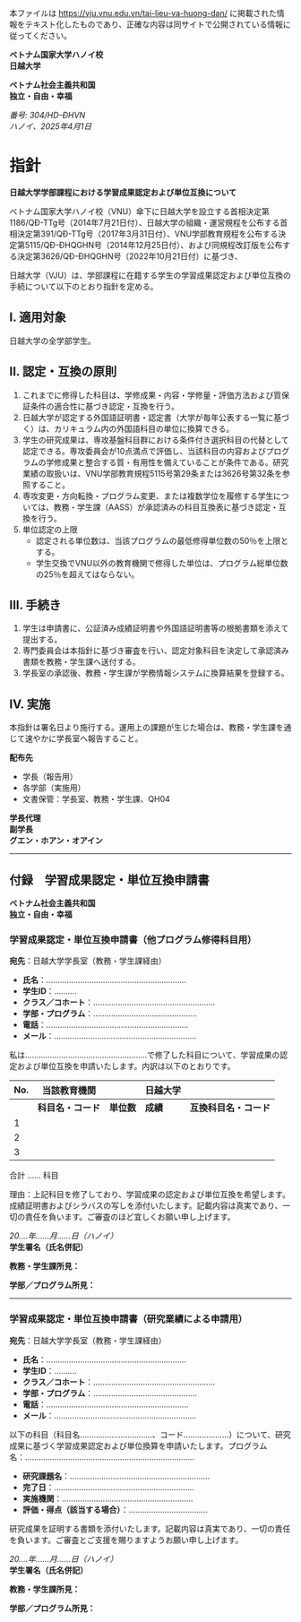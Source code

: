 本ファイルは https://vju.vnu.edu.vn/tai-lieu-va-huong-dan/ に掲載された情報をテキスト化したものであり、正確な内容は同サイトで公開されている情報に従ってください。

**ベトナム国家大学ハノイ校**  
**日越大学**

**ベトナム社会主義共和国**  
**独立・自由・幸福**

*番号: 304/HD-ĐHVN*  
*ハノイ、2025年4月1日*

# 指針

**日越大学学部課程における学習成果認定および単位互換について**

ベトナム国家大学ハノイ校（VNU）傘下に日越大学を設立する首相決定第1186/QĐ-TTg号（2014年7月21日付）、日越大学の組織・運営規程を公布する首相決定第391/QĐ-TTg号（2017年3月31日付）、VNU学部教育規程を公布する決定第5115/QĐ-ĐHQGHN号（2014年12月25日付）、および同規程改訂版を公布する決定第3626/QĐ-ĐHQGHN号（2022年10月21日付）に基づき、

日越大学（VJU）は、学部課程に在籍する学生の学習成果認定および単位互換の手続について以下のとおり指針を定める。

## I. 適用対象

日越大学の全学部学生。

## II. 認定・互換の原則

1. これまでに修得した科目は、学修成果・内容・学修量・評価方法および質保証条件の適合性に基づき認定・互換を行う。
2. 日越大学が認定する外国語証明書・認定書（大学が毎年公表する一覧に基づく）は、カリキュラム内の外国語科目の単位に換算できる。
3. 学生の研究成果は、専攻基盤科目群における条件付き選択科目の代替として認定できる。専攻委員会が10点満点で評価し、当該科目の内容およびプログラムの学修成果と整合する質・有用性を備えていることが条件である。研究業績の取扱いは、VNU学部教育規程5115号第29条または3626号第32条を参照すること。
4. 専攻変更・方向転換・プログラム変更、または複数学位を履修する学生については、教務・学生課（AASS）が承認済みの科目互換表に基づき認定・互換を行う。
5. 単位認定の上限
   - 認定される単位数は、当該プログラムの最低修得単位数の50％を上限とする。
   - 学生交換でVNU以外の教育機関で修得した単位は、プログラム総単位数の25％を超えてはならない。

## III. 手続き

1. 学生は申請書に、公証済み成績証明書や外国語証明書等の根拠書類を添えて提出する。
2. 専門委員会は本指針に基づき審査を行い、認定対象科目を決定して承認済み書類を教務・学生課へ送付する。
3. 学長室の承認後、教務・学生課が学務情報システムに換算結果を登録する。

## IV. 実施

本指針は署名日より施行する。運用上の課題が生じた場合は、教務・学生課を通じて速やかに学長室へ報告すること。

**配布先**  
- 学長（報告用）  
- 各学部（実施用）  
- 文書保管：学長室、教務・学生課、QH04

**学長代理**  
**副学長**  
**グエン・ホアン・オアイン**

---

## 付録　学習成果認定・単位互換申請書

**ベトナム社会主義共和国**  
**独立・自由・幸福**

### 学習成果認定・単位互換申請書（他プログラム修得科目用）

**宛先**：日越大学学長室（教務・学生課経由）

- **氏名**：..............................................................  
- **学生ID**：..........
- **クラス／コホート**：......................................................  
- **学部・プログラム**：..............................................  
- **電話**：...............................................................  
- **メール**：...............................................................

私は......................................................で修了した科目について、学習成果の認定および単位互換を申請いたします。内訳は以下のとおりです。

| No. | 当該教育機関 | | 日越大学 | |
| --- | --- | --- | --- | --- |
| | **科目名・コード** | **単位数** | **成績** | **互換科目名・コード** | **単位数** |
| 1 | | | | | |
| 2 | | | | | |
| 3 | | | | | |

合計 ...... 科目

理由：上記科目を修了しており、学習成果の認定および単位互換を希望します。成績証明書およびシラバスの写しを添付いたします。記載内容は真実であり、一切の責任を負います。ご審査のほど宜しくお願い申し上げます。

*20....年......月......日（ハノイ）*  
**学生署名（氏名併記）**

**教務・学生課所見：**

**学部／プログラム所見：**

---

### 学習成果認定・単位互換申請書（研究業績による申請用）

**宛先**：日越大学学長室（教務・学生課経由）

- **氏名**：..............................................................  
- **学生ID**：..........  
- **クラス／コホート**：......................................................  
- **学部・プログラム**：..............................................  
- **電話**：...............................................................  
- **メール**：...............................................................

以下の科目（科目名................................、コード....................）について、研究成果に基づく学習成果認定および単位換算を申請いたします。プログラム名：...........................................................................

- **研究課題名**：..............................................................  
- **完了日**：..............................................................  
- **実施機関**：..........................................................  
- **評価・得点（該当する場合）**：...................................

研究成果を証明する書類を添付いたします。記載内容は真実であり、一切の責任を負います。ご審査とご支援を賜りますようお願い申し上げます。

*20....年......月......日（ハノイ）*  
**学生署名（氏名併記）**

**教務・学生課所見：**

**学部／プログラム所見：**
